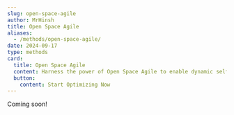 ```yaml
---
slug: open-space-agile
author: MrHinsh
title: Open Space Agile
aliases:
  - /methods/open-space-agile/
date: 2024-09-17
type: methods
card:
  title: Open Space Agile
  content: Harness the power of Open Space Agile to enable dynamic self-organization. Facilitate meaningful discussions and collaborative decision-making across your team.
  button:
    content: Start Optimizing Now
---
```


Coming soon!

